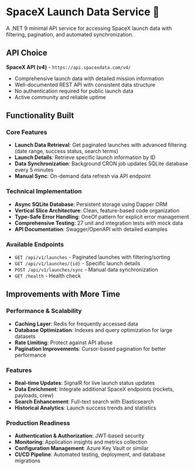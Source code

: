 # SpaceX Launch Data Service 🚀

A .NET 9 minimal API service for accessing SpaceX launch data with filtering, pagination, and automated synchronization.

## API Choice

**SpaceX API (v4)** - `https://api.spacexdata.com/v4/`
- Comprehensive launch data with detailed mission information
- Well-documented REST API with consistent data structure
- No authentication required for public launch data
- Active community and reliable uptime

## Functionality Built

### Core Features
- **Launch Data Retrieval**: Get paginated launches with advanced filtering (date range, success status, search terms)
- **Launch Details**: Retrieve specific launch information by ID
- **Data Synchronization**: Background CRON job updates SQLite database every 5 minutes
- **Manual Sync**: On-demand data refresh via API endpoint

### Technical Implementation
- **Async SQLite Database**: Persistent storage using Dapper ORM
- **Vertical Slice Architecture**: Clean, feature-based code organization
- **Type-Safe Error Handling**: OneOf pattern for explicit error management
- **Comprehensive Testing**: 27 unit and integration tests with mock data
- **API Documentation**: Swagger/OpenAPI with detailed examples

### Available Endpoints
- `GET /api/v1/launches` - Paginated launches with filtering/sorting
- `GET /api/v1/launches/{id}` - Specific launch details
- `POST /api/v1/launches/sync` - Manual data synchronization
- `GET /health` - Health check

## Improvements with More Time

### Performance & Scalability
- **Caching Layer**: Redis for frequently accessed data
- **Database Optimization**: Indexes and query optimization for large datasets
- **Rate Limiting**: Protect against API abuse
- **Pagination Improvements**: Cursor-based pagination for better performance

### Features
- **Real-time Updates**: SignalR for live launch status updates
- **Data Enrichment**: Integrate additional SpaceX endpoints (rockets, payloads, crew)
- **Search Enhancement**: Full-text search with Elasticsearch
- **Historical Analytics**: Launch success trends and statistics

### Production Readiness
- **Authentication & Authorization**: JWT-based security
- **Monitoring**: Application insights and metrics collection
- **Configuration Management**: Azure Key Vault or similar
- **CI/CD Pipeline**: Automated testing, deployment, and database migrations